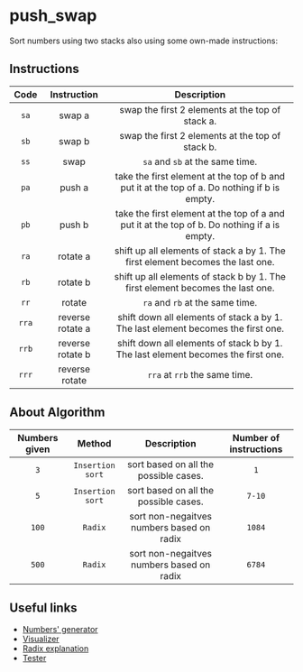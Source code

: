 # push_swap

Sort numbers using two stacks also using some own-made instructions:

## Instructions

|**Code**|**Instruction**|**Description**|
|:----------:|:-----------:|:-----------:|
|```sa```| swap a | swap the first 2 elements at the top of stack a. |
|```sb```| swap b | swap the first 2 elements at the top of stack b. |
|```ss```| swap | ```sa``` and ```sb``` at the same time. |
|```pa```| push a | take the first element at the top of b and put it at the top of a. Do nothing if b is empty. |
|```pb```| push b | take the first element at the top of a and put it at the top of b. Do nothing if a is empty. |
|```ra```| rotate a | shift up all elements of stack a by 1. The first element becomes the last one. |
|```rb```| rotate b | shift up all elements of stack b by 1. The first element becomes the last one. |
|```rr```| rotate | ```ra``` and ```rb``` at the same time. |
|```rra```| reverse rotate a | shift down all elements of stack a by 1. The last element becomes the first one. |
|```rrb```| reverse rotate b | shift down all elements of stack b by 1. The last element becomes the first one. |
|```rrr```| reverse rotate | ```rra``` at ```rrb``` the same time. |

## About Algorithm

|**Numbers given**|**Method**|**Description**|**Number of instructions**|
|:----------:|:-----------:|:-----------:|:--------:|
|```3```|```Insertion sort```| sort based on all the possible cases. | ```1``` |
|```5```|```Insertion sort```| sort based on all the possible cases. | ```7-10``` |
|```100```|```Radix```| sort non-negaitves numbers based on radix | ```1084``` |
|```500```|```Radix```| sort non-negaitves numbers based on radix | ```6784``` |

## Useful links

+ [Numbers' generator](https://pinetools.com/es/generador-numeros-aleatorios)
+ [Visualizer](https://github.com/o-reo/push_swap_visualizer)
+ [Radix explanation](https://medium.com/nerd-for-tech/push-swap-tutorial-fa746e6aba1e)
+ [Tester](https://github.com/lmalki-h/push_swap_tester)
